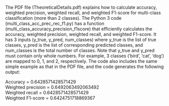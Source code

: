 The PDF file (TheoreticalDetails.pdf) explains how to calculate accuracy, weighted precision, weighted recall, and weighted F1-score for multi-class classification (more than 2 classes). The Python 3 code (multi_class_acc_prec_rec_f1.py) has a function (multi_class_accuracy_precision_f1score) that efficiently calculates the accuracy, weighted precision, weighted recall, and weighted F1-score. It has 3 inputs (y_true, y_pred, num_classes) where y_true is the list of true classes, y_pred is the list of corresponding predicted classes, and num_classes is the total number of classes. Note that y_true and y_pred must contain only whole numbers. For example, 3 classes (‘bird’, ‘cat’, ‘dog’) are mapped to 0, 1, and 2, respectively. The code also includes the same simple example as that in the PDF file, and the code generates the following output:

Accuracy = 0.6428571428571429<br />
Weighted precision = 0.6492063492063492<br />
Weighted recall = 0.6428571428571429<br />
Weighted F1-score = 0.6424751718869367<br />
